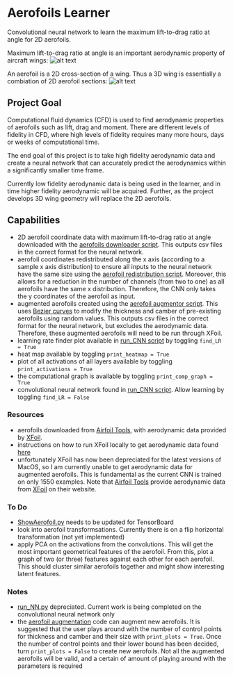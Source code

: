 # Aerofoils Learner
Convolutional neural network to learn the maximum lift-to-drag ratio at angle for 2D aerofoils.

Maximum lift-to-drag ratio at angle is an important aerodynamic property of aircraft wings:
![alt text](https://cdn.comsol.com/wordpress/2015/06/Angle-of-attack-with-lift-and-drag.png "Sample aerofoil")

An aerofoil is a 2D cross-section of a wing. Thus a 3D wing is essentially a combiation of 2D aerofoil sections:
![alt text](https://d2t1xqejof9utc.cloudfront.net/screenshots/pics/76ce7538aace713573297840a447c835/large.PNG "Sample wing")


## Project Goal
Computational fluid dynamics (CFD) is used to find aerodynamic properties of aerofoils such as lift, drag and moment.
There are different levels of fidelity in CFD, where high levels of fidelity requires many more hours, days or weeks 
of computational time. 

The end goal of this project is to take high fidelity aerodynamic data and create a neural network that can accurately 
predict the aerodynamics within a significantly smaller time frame.

Currently low fidelity aerodynamic data is being used in the learner, and in time higher fidelity aerodynamic will be acquired. 
Further, as the project develops 3D wing geometry will replace the 2D aerofoils.  

## Capabilities
- 2D aerofoil coordinate data with maximum lift-to-drag ratio at angle downloaded with the 
[aerofoils downloader script](download_aerofoils.py). This outputs csv files in the correct format for the neural network.
- aerofoil coordinates redistributed along the x axis (according to a sample x axis distribution) to ensure all inputs 
to the neural network have the same size using the [aerofoil redistribution script](aerofoil_redistribution.py). 
Moreover, this allows for a reduction in the number of channels (from two to one) as all 
aerofoils have the same x distribution. Therefore, the CNN only takes the y coordinates of the aerofoil as input.
- augmented aerofoils created using the [aerofoil augmentor script](aerofoil_augmentor.py). This uses 
[Bezier curves](https://en.wikipedia.org/wiki/B%C3%A9zier_curve#Explicit_definition) to 
modify the thickness and camber of pre-existing aerofoils using random values. 
This outputs csv files in the correct format for the neural network, but excludes the aerodynamic data. Therefore, these
augmented aerofoils will need to be run through XFoil.
- learning rate finder plot available in [run_CNN script](run_CNN.py) by toggling `find_LR = True`
- heat map available by toggling `print_heatmap = True`
- plot of all activations of all layers available by toggling `print_activations = True`
- the computational graph is available by toggling `print_comp_graph = True`
- convolutional neural network found in [run_CNN script](run_CNN.py). Allow learning by toggling `find_LR = False`

### Resources
- aerofoils downloaded from [Airfoil Tools](airfoiltools.com), with aerodynamic data provided by 
[XFoil](https://web.mit.edu/drela/Public/web/xfoil/).
- instructions on how to run XFoil locally to get aerodynamic data found [here](http://airfoiltools.com/airfoil/details?r=polar/index/#xfoil)
- unfortunately XFoil has now been depreciated for the latest versions of MacOS, so I am currently unable to get 
aerodynamic data for augmented aerofoils. This is fundamental as the current CNN is trained on only 1550 examples. 
Note that [Airfoil Tools](airfoiltools.com) provide aerodynamic data from 
[XFoil](https://web.mit.edu/drela/Public/web/xfoil/) on their website.

### To Do
- [ShowAerofoil.py](ShowAerofoil.py) needs to be updated for TensorBoard
- look into aerofoil transformsations. Currently there is on a flip horizontal transformation (not yet implemented)
- apply PCA on the activations from the convolutions. This will get the most important geometrical features of the aerofoil. From this, plot a graph of two (or three) features against each other for each aerofoil. This should cluster similar aerofoils together and might show interesting latent features.

### Notes
- [run_NN.py](run_NN.py) depreciated. Current work is being completed on the convolutional neural network only
- the [aerofoil augmentation](aerofoil_augmentor.py) code can augment new aerofoils. It is suggested that the user plays 
around with the number of control points for thickness and camber and their size with `print_plots = True`. Once the 
number of control points and their lower bound has been decided, turn `print_plots = False` to create new 
aerofoils. Not all the augmented aerofoils will be valid, and a certain of amount of playing around with the parameters 
is required
